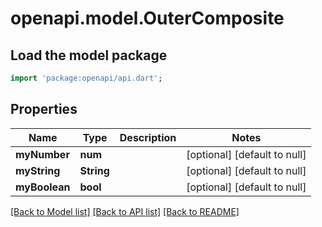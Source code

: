 # openapi.model.OuterComposite

## Load the model package
```dart
import 'package:openapi/api.dart';
```

## Properties
Name | Type | Description | Notes
------------ | ------------- | ------------- | -------------
**myNumber** | **num** |  | [optional] [default to null]
**myString** | **String** |  | [optional] [default to null]
**myBoolean** | **bool** |  | [optional] [default to null]

[[Back to Model list]](../README.md#documentation-for-models) [[Back to API list]](../README.md#documentation-for-api-endpoints) [[Back to README]](../README.md)



